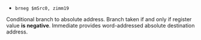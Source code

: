 * `brneg $mSrc0, zimm19`

Conditional branch to absolute address. Branch taken if and only if
register value **is negative**. Immediate provides word-addressed
absolute destination address.
